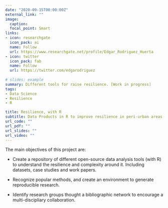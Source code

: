 ```yaml
---
date: "2020-09-15T00:00:00Z"
external_link: ""
image:
  caption:
  focal_point: Smart
links:
- icon: researchgate
  icon_pack: ai
  name: Follow
  url: https://www.researchgate.net/profile/Edgar_Rodriguez_Huerta
- icon: twitter
  icon_pack: fab
  name: Follow
  url: https://twitter.com/edgarodriguez
  
# slides: example
summary: Different tools for raise resilience. [Work in progress]
tags:
- Data Science
- Resilience
- R

title: Resilience, with R
subtitle: Data Products in R to improve resilience in peri-urban areas
url_code: ""
url_pdf: ""
url_slides: ""
url_video: ""
---
```


The main objectives of this project are:
- Create a repository of different open-source data analysis tools (with R) to understand the resilience and complexity around it. Including datasets, case studies and work papers.

- Recognize popular methods, and create an environment to generate reproducible research.

- Identify research groups thought a bibliographic network to encourage a multi-discipliary collaboration. 
